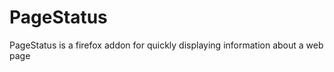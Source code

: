 PageStatus
==========

PageStatus is a firefox addon for quickly displaying information about a web page

